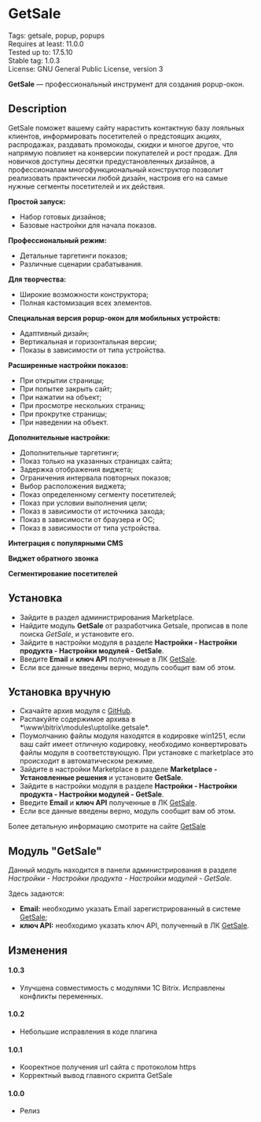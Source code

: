 # GetSale
Tags: getsale, popup, popups  
Requires at least: 11.0.0  
Tested up to: 17.5.10  
Stable tag: 1.0.3  
License: GNU General Public License, version 3  

**GetSale** &mdash; профессиональный инструмент для создания popup-окон.

## Description

GetSale поможет вашему сайту нарастить контактную базу лояльных клиентов, информировать посетителей о предстоящих акциях, распродажах, раздавать промокоды, скидки и многое другое, что напрямую повлияет на конверсии покупателей и рост продаж. Для новичков доступны десятки предустановленных дизайнов, а профессионалам многофункциональный конструктор позволит реализовать практически любой дизайн, настроив его на самые нужные сегменты посетителей и их действия.

**Простой запуск:**

- Набор готовых дизайнов;
- Базовые настройки для начала показов.

**Профессиональный режим:**

- Детальные таргетинги показов;
- Различные сценарии срабатывания.

**Для творчества:**

- Широкие возможности конструктора;
- Полная кастомизация всех элементов.

**Специальная версия popup-окон для мобильных устройств:**

- Адаптивный дизайн;
- Вертикальная и горизонтальная версии;
- Показы в зависимости от типа устройства.

**Расширенные настройки показов:**

- При открытии страницы;
- При попытке закрыть сайт;
- При нажатии на объект;
- При просмотре нескольких страниц;
- При прокрутке страницы;
- При наведении на объект.

**Дополнительные настройки:**

- Дополнительные таргетинги;
- Показ только на указанных страницах сайта;
- Задержка отображения виджета;
- Ограничения интервала повторных показов;
- Выбор расположения виджета;
- Показ определенному сегменту посетителей;
- Показ при условии выполнения цели;
- Показ в зависимости от источника захода;
- Показ в зависимости от браузера и ОС;
- Показ в зависимости от типа устройства.

**Интеграция с популярными CMS**

**Виджет обратного звонка**

**Сегментирование посетителей**

## Установка
 - Зайдите в раздел администрирования Marketplace.
 - Найдите модуль **GetSale** от разработчика Getsale, прописав в поле поиска *GetSale*, и установите его.
 - Зайдите в настройки модуля в разделе **Настройки - Настройки продукта - Настройки модулей - GetSale**.
 - Введите **Email** и **ключ API** полученные в ЛК [GetSale](https://getsale.io).
 - Если все данные введены верно, модуль сообщит вам об этом. 
 
## Установка вручную
 - Скачайте архив модуля с [GitHub](https://github.com/getsale/Bitrix).
 - Распакуйте содержимое архива в *\www\bitrix\modules\uptolike.getsale\*.
 - Поумолчанию файлы модуля находятся в кодировке win1251, если ваш сайт имеет отличную кодировку, необходимо конвертировать файлы модуля в соответствующую. При установке с marketplace это происходит в автоматическом режиме.
 - Зайдите в настройки Marketplace в разделе **Marketplace - Установленные решения** и установите **GetSale**.
 - Зайдите в настройки модуля в разделе **Настройки - Настройки продукта - Настройки модулей - GetSale**.
 - Введите **Email** и **ключ API** полученные в ЛК [GetSale](https://getsale.io).
 - Если все данные введены верно, модуль сообщит вам об этом. 

Более детальную информацию смотрите на сайте [GetSale](https://getsale.io)

## Модуль "GetSale"

Данный модуль находится в панели администрирования в разделе *Настройки - Настройки продукта - Настройки модулей - GetSale*.

Здесь задаются:

- **Email:** необходимо указать Email зарегистрированный в системе [GetSale](https://getsale.io);  
- **ключ API:** необходимо указать ключ API, полученный в ЛК [GetSale](https://getsale.io).

## Изменения
#### 1.0.3
 * Улучшена совместимость с модулями 1C Bitrix. Исправлены конфликты переменных.
 
#### 1.0.2
 * Небольшие исправления в коде плагина
 
#### 1.0.1
 * Кооректное получения url сайта с протоколом https
 * Корректный вывод главного скрипта GetSale
 
 #### 1.0.0
 * Релиз
